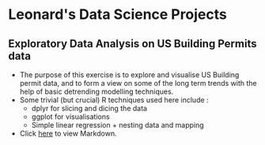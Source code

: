# Leonard's Data Science Projects

## Exploratory Data Analysis on US Building Permits data
  - The purpose of this exercise is to explore and visualise US Building permit data, and to form a view on some of the long term trends with the help of basic detrending modelling techniques.
  - Some trivial (but crucial) R techniques used here include :
    - dplyr for slicing and dicing the data
    - ggplot for visualisations
    - Simple linear regression + nesting data and mapping
  - Click <a href="https://leonardsk.github.io/Projects/BuildingPermits_EDA.html">here</a> to view Markdown.
